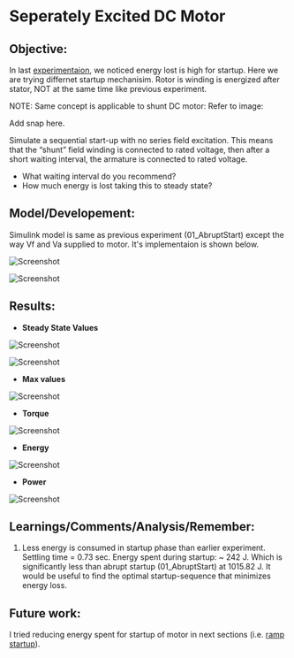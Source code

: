 # Seperately Excited DC Motor

## Objective: 

In last [experimentaion](https://github.com/VishalDevnale/ControlSystem/tree/master/ElectricMachines/DC_Motors/01_SeperatelyExcitedDCMotor/01_AbruptStart), we noticed energy lost is high for startup.
Here we are trying differnet startup mechanisim. Rotor is winding is energized after stator, NOT at the same time like previous experiment.

NOTE: Same concept is applicable to shunt DC motor: Refer to image:

Add snap here.

Simulate a sequential start-up with no series field excitation. This means that the “shunt” field winding is connected to rated voltage, then after a short waiting interval, the armature is connected to rated voltage. 

* What waiting interval do you recommend? 
* How much energy is lost taking this to steady state?

## Model/Developement:

Simulink model is same as previous experiment (01_AbruptStart) except the way Vf and Va supplied to motor. It's implementaion is shown below.  

![Screenshot](08_HowToChangeVaTiming.PNG)

![Screenshot](09_AppliedVoltages.PNG)

## Results:

* **Steady State Values**

![Screenshot](02_SS_Comment.PNG)

![Screenshot](04_Figure1.png)

* **Max values**

![Screenshot](03_Max_Comment.PNG)

* **Torque**

![Screenshot](05_Figure2.png)

* **Energy**

![Screenshot](06_Figure3.png)

* **Power**

![Screenshot](07_Figure4.png)

## Learnings/Comments/Analysis/Remember:
1. Less energy is consumed in startup phase than earlier experiment. Settling time = 0.73 sec. Energy spent during startup: ~ 242 J.
Which is significantly less than abrupt startup (01_AbruptStart) at 1015.82 J. It would be useful to find the optimal startup-sequence
that minimizes energy loss.

## Future work:
I tried reducing energy spent for startup of motor in next sections (i.e. [ramp startup](https://github.com/VishalDevnale/ControlSystem/tree/master/ElectricMachines/DC_Motors/01_SeperatelyExcitedDCMotor/03_SequentialRampStart)).